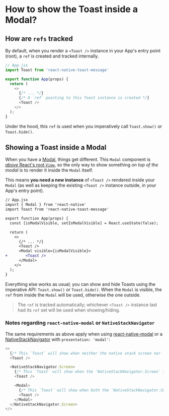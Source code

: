 # How to show the Toast inside a Modal?

## How are `refs` tracked

By default, when you render a `<Toast />` instance in your App's entry point (root), a `ref` is created and tracked internally.

```js
// App.jsx
import Toast from 'react-native-toast-message'

export function App(props) {
  return (
    <>
      {/* ... */}
      {/* A `ref` pointing to this Toast instance is created */}
      <Toast />
    </>
  );
}
```

Under the hood, this `ref` is used when you imperatively call `Toast.show()` or `Toast.hide()`.

## Showing a Toast inside a Modal

When you have a [Modal](https://reactnative.dev/docs/modal), things get different. This `Modal` component is [_above_ React's root `View`](https://stackoverflow.com/questions/39766350/bring-view-on-top-of-modal-using-zindex-style-with-react-native), so the only way to show something _on top of the modal_ is to render it inside the `Modal` itself.

This means **you need a new instance** of `<Toast />` rendered inside your `Modal` (as well as keeping the existing `<Toast />` instance outside, in your App's entry point).

```diff
// App.jsx
import { Modal } from 'react-native'
import Toast from 'react-native-toast-message'

export function App(props) {
  const [isModalVisible, setIsModalVisible] = React.useState(false);

  return (
    <>
      {/* ... */}
      <Toast />
      <Modal visible={isModalVisible}>
+        <Toast />
      </Modal>
    </>
  );
}
```

Everything else works as usual; you can show and hide Toasts using the imperative API: `Toast.show()` or `Toast.hide()`. When the `Modal` is visible, the `ref` from inside the `Modal` will be used, otherwise the one outside.

> The `ref` is tracked automatically; whichever `<Toast />` instance last had its `ref` set will be used when showing/hiding.

### Notes regarding `react-native-modal` or `NativeStackNavigator`

The same requirements as above apply when using [react-native-modal](https://github.com/react-native-modal/react-native-modal) or a [NativeStackNavigator](https://reactnavigation.org/docs/native-stack-navigator#presentation) with `presentation: 'modal'`:

```js
<>
  {/* This `Toast` will show when neither the native stack screen nor `Modal` are presented */}
  <Toast />

  <NativeStackNavigator.Screen>
    {/* This `Toast` will show when the `NativeStackNavigator.Screen` is visible, but the `Modal` is NOT visible. */}
    <Toast />

    <Modal>
      {/* This `Toast` will show when both the `NativeStackNavigator.Screen` and the `Modal` are visible. */}
      <Toast />
    </Modal>
  </NativeStackNavigator.Screen>
</>
```
